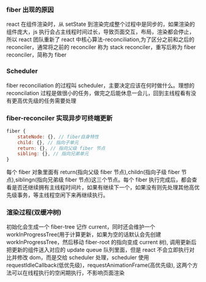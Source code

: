 ### fiber 出现的原因

react 在组件渲染时，从 setState 到渲染完成整个过程中是同步的，如果渲染的组件庞大，js 执行会占主线程时间过长，导致页面交互，布局，渲染都会停止，所以 react 团队重新了 react 中核心算法-reconciliation,为了区分之前和之后的 reconciler，通常将之前的 reconciler 称为 stack reconciler，重写后称为 fiber reconciler，简称为 fiber

### Scheduler

fiber reconciliation 的过程叫 scheduler，主要决定应该在何时做什么。理想的 reconcilation 过程是做很小的任务，做完之后能休息一会儿，回到主线程看有没有更高优先级的任务需要处理

### fiber-reconciler 实现异步可终端更新

```js
fiber {
  	stateNode: {}, // fiber自身特性
    child: {}, // 指向子单元
    return: {}, // 指向父级 fiber 节点
    sibling: {}, // 指向兄弟单元
}
```

每个 fiber 对象里面有 return(指向父级 fiber 节点),childn(指向子级 fiber 节点),siblingn(指向兄弟级 fiber 节点)这三个节点。每个 fiber 执行完成后，都会查看是否还继续拥有主线程时间片，如果有继续下一个，如果没有则先处理其他高优先级事务，等主线程空闲下来再继续执行。

### 渲染过程(双缓冲树)

初始化会生成一个 fiber-tree 记作 current，同时还会维护一个 workInProgressTree(用于计算更新，如果为空的话默认会先创建 workInProgressTree，然后移动 fiber-root 的指向变成 current 树), 调用更新后把更新的组件送入对应的 update queue 队列里面，但是 react 不会立即执行对比并修改 dom，而是交给 scheduler 处理，scheduler 使用 requestIdleCallback(低优先级)，requestAnimationFrame(高优先级), 这两个方法可以在线程执行的空闲期执行，不影响页面渲染
